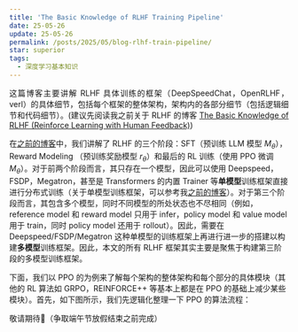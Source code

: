 ```yaml
---
title: 'The Basic Knowledge of RLHF Training Pipeline'
date: 25-05-26
update: 25-05-26
permalink: /posts/2025/05/blog-rlhf-train-pipeline/
star: superior
tags:
  - 深度学习基本知识
---
```


<p style="text-align:justify; text-justify:inter-ideograph;">这篇博客主要讲解 RLHF 具体训练的框架（DeepSpeedChat，OpenRLHF，verl）的具体细节，包括每个框架的整体架构，架构内的各部分细节（包括逻辑细节和代码细节）。(建议先阅读我之前关于 RLHF 的博客 <a href="https://cai-jianfeng.github.io/posts/2024/04/blog-rlhf/" target="_blank">The Basic Knowledge of RLHF (Reinforce Learning with Human Feedback)</a>)</p>

在<a href="https://cai-jianfeng.github.io/posts/2024/04/blog-rlhf/" target="_blank">之前的博客</a>中，我们讲解了 RLHF 的三个阶段：SFT（预训练 LLM 模型 $M_\theta$），Reward Modeling （预训练奖励模型 $r_\theta$）和最后的 RL 训练（使用 PPO 微调 $M_\theta$）。对于前两个阶段而言，其只存在一个模型，因此可以使用 Deepspeed，FSDP，Megatron，甚至是 Transformers 的内置 Trainer 等<b>单模型</b>训练框架直接进行分布式训练（关于单模型训练框架，可以参考我<a href="https://cai-jianfeng.github.io/posts/2025/06/blog-distributed-train-pipeline/" target="_blank">之前的博客</a>）。对于第三个阶段而言，其包含多个模型，同时不同模型的所处状态也不尽相同（例如，reference model 和 reward model 只用于 infer，policy model 和 value model 用于 train，同时 policy model 还用于 rollout）。因此，需要在 Deepspeed/FSDP/Megatron 这种单模型的训练框架上再进行进一步的搭建以构建<b>多模型</b>训练框架。因此，本文的所有 RLHF 框架其实主要是聚焦于构建第三阶段的多模型训练框架。

下面，我们以 PPO 的为例来了解每个架构的整体架构和每个部分的具体模块（其他的 RL 算法如 GRPO，REINFORCE++ 等基本上都是在 PPO 的基础上减少某些模块）。首先，如下图所示，我们先逻辑化整理一下 PPO 的算法流程：


敬请期待🤪（争取端午节放假结束之前完成）